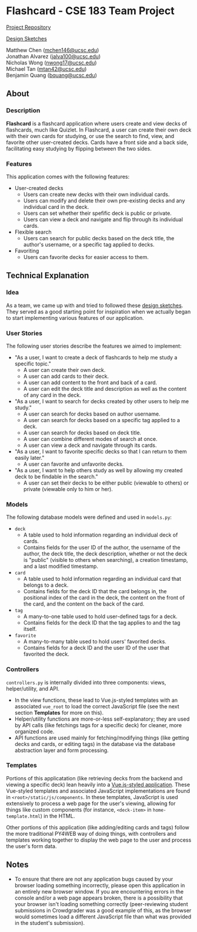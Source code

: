 # Flashcard - CSE 183 Team Project

[Project Repository](https://github.com/matthewchen146/cse-183-team-project)  

[Design Sketches](https://docs.google.com/document/d/1bG1MpbpZuVgnCje2CVgHCXiv5YPz7i0XJo8IA7Ov3ak/edit?usp=sharing)

Matthew Chen ([mchen146@ucsc.edu](mchen146@ucsc.edu))  
Jonathan Alvarez ([jalva100@ucsc.edu](jalva100@ucsc.edu))  
Nicholas Wong ([nwong17@ucsc.edu](nwong17@ucsc.edu))  
Michael Tan ([mtan42@ucsc.edu](mtan42@ucsc.edu))  
Benjamin Quang ([bquang@ucsc.edu](bquang@ucsc.edu))  

## About

### Description

**Flashcard** is a flashcard application where users create and view decks of flashcards, much like Quizlet.
In Flashcard, a user can create their own deck with their own cards for studying, or use the search to find, view, and favorite other user-created decks.
Cards have a front side and a back side, facilitating easy studying by flipping between the two sides.

### Features

This application comes with the following features:

- User-created decks
  - Users can create new decks with their own individual cards.
  - Users can modify and delete their own pre-existing decks and any individual card in the deck.
  - Users can set whether their spefific deck is public or private.
  - Users can view a deck and navigate and flip through its individual cards.
- Flexible search
  - Users can search for public decks based on the deck title, the author's username, or a specific tag applied to decks.
- Favoriting
  - Users can favorite decks for easier access to them.

## Technical Explanation

### Idea

As a team, we came up with and tried to followed these [design sketches](https://docs.google.com/document/d/1bG1MpbpZuVgnCje2CVgHCXiv5YPz7i0XJo8IA7Ov3ak/edit?usp=sharing).
They served as a good starting point for inspiration when we actually began to start implementing various features of our application.

### User Stories

The following user stories describe the features we aimed to implement:

- "As a user, I want to create a deck of flashcards to help me study a specific topic."
  - A user can create their own deck.
  - A user can add cards to their deck.
  - A user can add content to the front and back of a card.
  - A user can edit the deck title and description as well as the content of any card in the deck.
- "As a user, I want to search for decks created by other users to help me study."
  - A user can search for decks based on author username.
  - A user can search for decks based on a specific tag applied to a deck.
  - A user can search for decks based on deck title.
  - A user can combine different modes of search at once.
  - A user can view a deck and navigate through its cards.
- "As a user, I want to favorite specific decks so that I can return to them easily later."
  - A user can favorite and unfavorite decks.
- "As a user, I want to help others study as well by allowing my created deck to be findable in the search."
  - A user can set their decks to be either public (viewable to others) or private (viewable only to him or her).

### Models

The following database models were defined and used in ``models.py``:

- ``deck``
  - A table used to hold information regarding an individual deck of  cards.
  - Contains fields for the user ID of the author, the username of the author, the deck title, the deck description, whether or not the deck is "public" (visible to others when searching), a creation timestamp, and a last modified timestamp.
- ``card``
  - A table used to hold information regarding an individual card that belongs to a deck.
  - Contains fields for the deck ID that the card belongs in, the positional index of the card in the deck, the content on the front of the card, and the content on the back of the card.
- ``tag``
  - A many-to-one table used to hold user-defined tags for a deck.
  - Contains fields for the deck ID that the tag applies to and the tag itself.
- ``favorite``
  - A many-to-many table used to hold users' favorited decks.
  - Contains fields for a deck ID and the user ID of the user that favorited the deck.

### Controllers

``controllers.py`` is internally divided into three components: views, helper/utility, and API.

- In the view functions, these lead to Vue.js-styled templates with an associated ``vue_root`` to load the correct JavaScript file (see the next section **Templates** for more on this).
- Helper/utility functions are more-or-less self-explanatory; they are used by API calls (like fetchings tags for a specific deck) for cleaner, more organized code.
- API functions are used mainly for fetching/modifying things (like getting decks and cards, or editing tags) in the database via the database abstraction layer and form processing.

### Templates

Portions of this applicatation (like retrieving decks from the backend and viewing a specific deck) lean heavily into a [Vue.js-styled application](https://vuejs.org/guide/essentials/application.html).
These Vue-styled templates and associated JavaScript implementations are found in ``<root>/static/js/components``.
In these templates, JavaScript is used extensively to process a web page for the user's viewing, allowing for things like custom components (for instance, ``<deck-item>`` in ``home-template.html``) in the HTML.

Other portions of this application (like adding/editing cards and tags) follow the more traditional PY4WEB way of doing things, with controllers and templates working together to display the web page to the user and process the user's form data.

## Notes

- To ensure that there are not any application bugs caused by your browser loading something incorrectly, please open this application in an entirely new browser window. If you are encountering errors in the console and/or a web page appears broken, there is a possibility that your browser isn't loading something correctly (peer-reviewing student submissions in Crowdgrader was a good example of this, as the browser would sometimes load a different JavaScript file than what was provided in the student's submission).
